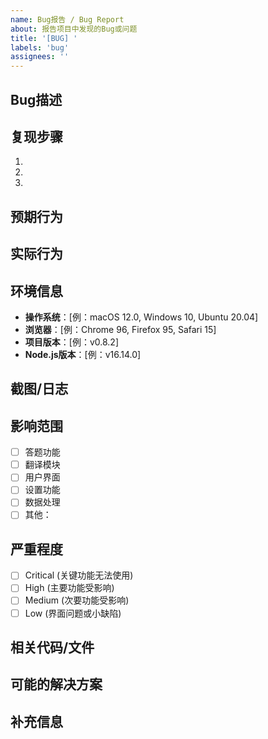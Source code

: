 ```yaml
---
name: Bug报告 / Bug Report
about: 报告项目中发现的Bug或问题
title: '[BUG] '
labels: 'bug'
assignees: ''
---
```


## Bug描述
<!-- 简要描述发现的问题 -->

## 复现步骤
<!-- 详细描述如何复现此问题 -->
1. 
2. 
3. 

## 预期行为
<!-- 描述应该发生什么 -->

## 实际行为
<!-- 描述实际发生了什么 -->

## 环境信息
<!-- 请填写相关环境信息 -->
- **操作系统**：[例：macOS 12.0, Windows 10, Ubuntu 20.04]
- **浏览器**：[例：Chrome 96, Firefox 95, Safari 15]
- **项目版本**：[例：v0.8.2]
- **Node.js版本**：[例：v16.14.0]

## 截图/日志
<!-- 如有相关截图或错误日志，请在此附上 -->

## 影响范围
<!-- 描述此Bug影响的功能模块 -->
- [ ] 答题功能
- [ ] 翻译模块
- [ ] 用户界面
- [ ] 设置功能
- [ ] 数据处理
- [ ] 其他：

## 严重程度
<!-- 请选择Bug的严重程度 -->
- [ ] Critical (关键功能无法使用)
- [ ] High (主要功能受影响)
- [ ] Medium (次要功能受影响)
- [ ] Low (界面问题或小缺陷)

## 相关代码/文件
<!-- 如果知道相关的代码文件，请在此列出 -->

## 可能的解决方案
<!-- 如果有解决方案的想法，请在此描述 -->

## 补充信息
<!-- 任何其他有助于解决此问题的信息 --> 